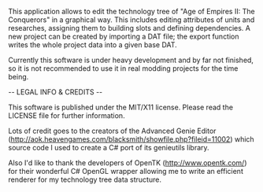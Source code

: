 This application allows to edit the technology tree of "Age of Empires II: The Conquerors" in a graphical way. This includes editing attributes of units and researches, assigning them to building slots and defining dependencies. A new project can be created by importing a DAT file; the export function writes the whole project data into a given base DAT.

Currently this software is under heavy development and by far not finished, so it is not recommended to use it in real modding projects for the time being.


-- LEGAL INFO & CREDITS --

This software is published under the MIT/X11 license. Please read the LICENSE file for further information.

Lots of credit goes to the creators of the Advanced Genie Editor (http://aok.heavengames.com/blacksmith/showfile.php?fileid=11002) which source code I used to create a C# port of its genieutils library.

Also I'd like to thank the developers of OpenTK (http://www.opentk.com/) for their wonderful C# OpenGL wrapper allowing me to write an efficient renderer for my technology tree data structure.